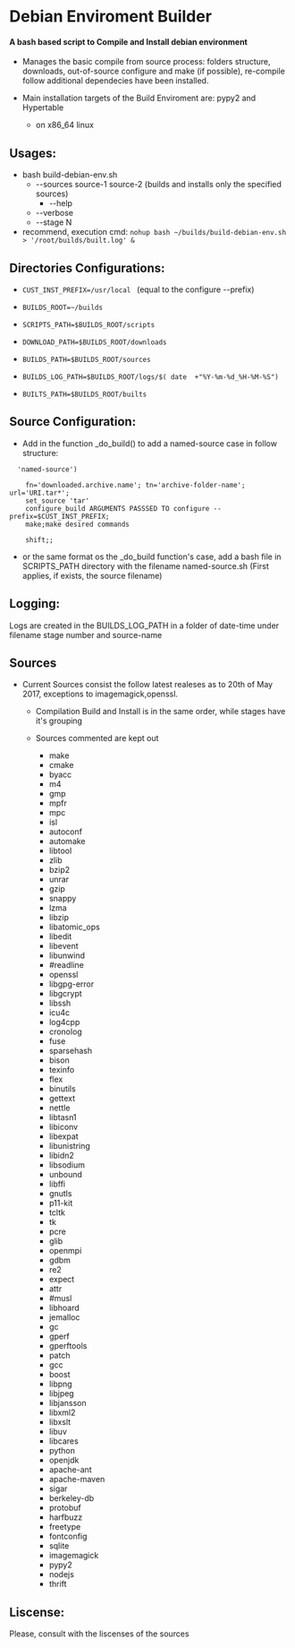 # Debian Enviroment Builder

####   A bash based script to Compile and Install debian environment
* Manages the basic compile from source process: folders structure, downloads, out-of-source configure and make (if possible), re-compile follow additional dependecies have been installed.

* Main installation targets of the Build Enviroment are: pypy2 and Hypertable
  * on x86_64 linux

## Usages:
  * bash build-debian-env.sh 
     * --sources source-1 source-2  (builds and installs only the specified sources)
       * --help 
     * --verbose
     * --stage N
  * recommend, execution cmd: ```nohup bash ~/builds/build-debian-env.sh > '/root/builds/built.log' &```
  
## Directories Configurations: 
  *  ```CUST_INST_PREFIX=/usr/local ``` (equal to the configure --prefix)
 
  *  ```BUILDS_ROOT=~/builds ```
  *  ```SCRIPTS_PATH=$BUILDS_ROOT/scripts ```
  *  ```DOWNLOAD_PATH=$BUILDS_ROOT/downloads ```
  *  ```BUILDS_PATH=$BUILDS_ROOT/sources ```
  *  ```BUILDS_LOG_PATH=$BUILDS_ROOT/logs/$( date  +"%Y-%m-%d_%H-%M-%S") ```
  *  ```BUILTS_PATH=$BUILDS_ROOT/builts ```

## Source Configuration:
 * Add in the function _do_build() to add a named-source case in follow structure:
  ```
    'named-source')
  ```
  ```
      fn='downloaded.archive.name'; tn='archive-folder-name'; url='URI.tar*';
      set_source 'tar' 
      configure_build ARGUMENTS PASSSED TO configure --prefix=$CUST_INST_PREFIX;
      make;make desired commands
  ```
  ```
      shift;;
  ```
 * or the same format os the _do_build function's case, add a bash file in SCRIPTS_PATH directory with the filename named-source.sh (First applies, if exists, the source filename)

## Logging:
Logs are created in the BUILDS_LOG_PATH in a folder of date-time under filename stage number and source-name 

## Sources
  * Current Sources consist the follow latest realeses as to 20th of May 2017, exceptions to imagemagick,openssl.
     *  Compilation Build and Install is in the same order, while stages have it's grouping
     *  Sources commented are kept out
     
        * make
        * cmake
        * byacc
        * m4
        * gmp
        * mpfr
        * mpc
        * isl
        * autoconf
        * automake
        * libtool
        * zlib
        * bzip2
        * unrar
        * gzip
        * snappy
        * lzma
        * libzip
        * libatomic_ops
        * libedit
        * libevent
        * libunwind
        * #readline
        * openssl
        * libgpg-error
        * libgcrypt
        * libssh
        * icu4c
        * log4cpp
        * cronolog
        * fuse
        * sparsehash
        * bison
        * texinfo
        * flex
        * binutils
        * gettext
        * nettle
        * libtasn1
        * libiconv
        * libexpat
        * libunistring
        * libidn2
        * libsodium
        * unbound
        * libffi
        * gnutls
        * p11-kit
        * tcltk
        * tk
        * pcre
        * glib
        * openmpi
        * gdbm
        * re2
        * expect
        * attr
        * #musl
        * libhoard
        * jemalloc
        * gc
        * gperf
        * gperftools
        * patch
        * gcc
        * boost
        * libpng
        * libjpeg
        * libjansson
        * libxml2
        * libxslt
        * libuv
        * libcares
        * python
        * openjdk
        * apache-ant
        * apache-maven
        * sigar
        * berkeley-db
        * protobuf
        * harfbuzz
        * freetype
        * fontconfig
        * sqlite
        * imagemagick
        * pypy2
        * nodejs
        * thrift

## Liscense:
Please, consult with the liscenses of the sources
